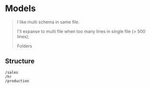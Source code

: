 # Models
> I like multi schema in same file.
> 
> I'll expanse to multi file when too many lines in single file (> 500 lines);
>
> Folders

## Structure
```
/sales
/hr
/production
```
